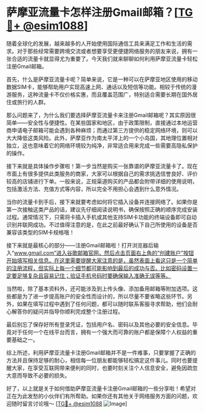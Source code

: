 # 萨摩亚流量卡怎样注册Gmail邮箱？[[TG💪+ @esim1088](https://t.me/s/esim1088)]

随着全球化的发展，越来越多的人开始使用国际通信工具来满足工作和生活的需求。对于那些经常需要跨境交流或者想要享受更便捷网络服务的朋友来说，拥有一张合适的流量卡就显得尤为重要了。今天我们就来聊聊如何利用萨摩亚流量卡轻松注册Gmail邮箱。

首先，什么是萨摩亚流量卡呢？简单来说，它是一种可以在萨摩亚地区使用的移动数据SIM卡，能够帮助用户实现高速上网、通话以及短信等功能。相较于传统的漫游服务，这种流量卡不仅价格实惠，而且覆盖范围广，特别适合需要长期在国外居住或旅行的人群。

那么问题来了，为什么我们要选择萨摩亚流量卡来注册Gmail邮箱呢？其实原因很简单——安全性与便捷性。在某些国家和地区，由于政策限制，直接通过本地运营商申请电子邮箱可能会遇到各种麻烦；而通过第三方提供的稳定网络环境，则可以大大降低这类风险。此外，萨摩亚作为南太平洋上的一个小岛国，其地理位置相对独立，这也意味着它的网络环境较为纯净，非常适合用来完成一些需要高隐私保护的操作。

接下来就是具体操作步骤啦！第一步当然是购买一张靠谱的萨摩亚流量卡了。现在市面上有很多提供此类服务的商家，大家可以根据自己的需求挑选信誉良好、评价较高的店铺进行下单。一般来说，正规渠道购买的产品都会附带详细的使用说明，包括激活方法、充值方式等内容，所以完全不用担心会遇到什么意外情况。

当你的流量卡到手后，接下来就要考虑如何将它插入设备并连接网络了。如果你是第一次接触这类产品的话，建议先仔细阅读说明书，确保按照正确的顺序完成安装过程。通常情况下，只需将卡插入手机或其他支持SIM卡功能的终端设备即可自动识别并联网成功。不过值得注意的是，在此之前最好确认下自己所使用的设备是否兼容该类型的SIM卡规格哦！

接下来就是最核心的部分——注册Gmail邮箱啦！打开浏览器后输入“www.gmail.com”进入谷歌邮箱官网，然后点击页面右上角的“创建账户”按钮开始填写相关信息。在这里需要提醒大家注意的是，虽然表面上看这只是一个简单的注册流程，但实际上每一个细节都可能影响到最后的成功与否。比如密码设置一定要足够复杂且容易记住；验证手机号码时要确保输入准确无误等等。

当然啦，除了基本资料外，还可能涉及到上传头像、添加备用邮箱等附加选项。这些都是为了进一步提高账户的安全性而设计的，所以尽量不要省略这些环节。另外，如果在填写过程中遇到了任何问题，都可以随时联系客服寻求帮助，他们会耐心解答你的疑问并指导你顺利完成整个注册过程。

最后别忘了保存好所有登录凭证，包括用户名、密码以及其他必要的安全信息。毕竟对于任何一个在线平台而言，拥有一个强大而可靠的账户都是保障个人权益的重要基础之一。

综上所述，利用萨摩亚流量卡注册Gmail邮箱并不是一件难事，只要掌握了正确的方法并且保持足够的耐心，相信每一位朋友都能够轻松搞定这件事儿。同时也要提醒大家，在享受互联网带来便利的同时，也要时刻关注个人信息安全，避免因疏忽大意而导致不必要的损失。

好了，以上就是关于如何借助萨摩亚流量卡注册Gmail邮箱的一些分享啦！希望对正在为此发愁的小伙伴们有所帮助。如果你还有其他关于网络服务方面的问题，欢迎随时留言讨论哦～ [[TG💪+ @esim1088](https://t.me/s/esim1088) ![Image](https://i.postimg.cc/4NQfJmqS/Snipaste-2025-05-13-00-14-12.png)]